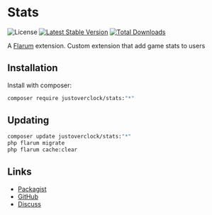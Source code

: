 # Stats

![License](https://img.shields.io/badge/license-MIT-blue.svg) [![Latest Stable Version](https://img.shields.io/packagist/v/justoverclock/stats.svg)](https://packagist.org/packages/justoverclock/stats) [![Total Downloads](https://img.shields.io/packagist/dt/justoverclock/stats.svg)](https://packagist.org/packages/justoverclock/stats)

A [Flarum](https://flarum.org) extension. Custom extension that add game stats to users

## Installation

Install with composer:

```sh
composer require justoverclock/stats:"*"
```

## Updating

```sh
composer update justoverclock/stats:"*"
php flarum migrate
php flarum cache:clear
```

## Links

- [Packagist](https://packagist.org/packages/justoverclock/stats)
- [GitHub](https://github.com/justoverclock/stats)
- [Discuss](https://discuss.flarum.org/d/PUT_DISCUSS_SLUG_HERE)
